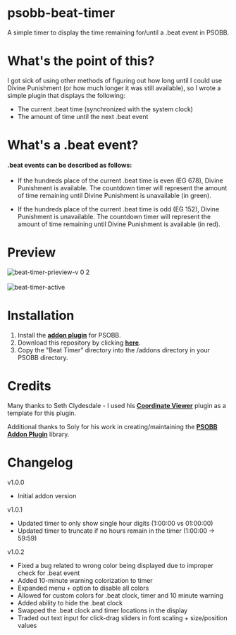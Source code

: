 # psobb-beat-timer
A simple timer to display the time remaining for/until a .beat event in PSOBB.

# What's the point of this?
I got sick of using other methods of figuring out how long until I could use Divine Punishment (or how much longer it was still available), so I wrote a simple plugin that displays the following:
- The current .beat time (synchronized with the system clock)
- The amount of time until the next .beat event

# What's a .beat event?
#### .beat events can be described as follows:

- If the hundreds place of the current .beat time is even (EG 678), Divine Punishment is available. The countdown timer will represent the amount of time remaining until Divine Punishment is unavailable (in green).

- If the hundreds place of the current .beat time is odd (EG 152), Divine Punishment is unavailable. The countdown timer will represent the amount of time remaining until Divine Punishment is available (in red).

# Preview
![beat-timer-prieview-v 0 2](https://github.com/user-attachments/assets/7ede7a32-1fbb-4d9c-bfa6-eb9a5f9df9e6)
<br>
<br>
![beat-timer-active](https://github.com/user-attachments/assets/c86b80b0-6543-48ef-a219-38e4334e301d)


# Installation
1. Install the [**addon plugin**](https://github.com/HybridEidolon/psobbaddonplugin) for PSOBB.
2. Download this repository by clicking [**here**](https://github.com/nnasteff1/psobb-beat-timer/archive/main.zip).
3. Copy the "Beat Timer" directory into the /addons directory in your PSOBB directory.


# Credits

Many thanks to Seth Clydesdale - I used his [**Coordinate Viewer**](https://github.com/SethClydesdale/psobb-coordinate-viewer/) plugin as a template for this plugin.

Additional thanks to Soly for his work in creating/maintaining the 
[**PSOBB Addon Plugin**](https://github.com/HybridEidolon/psobbaddonplugin) library.

# Changelog

v1.0.0 
- Initial addon version

v1.0.1 
- Updated timer to only show single hour digits (1:00:00 vs 01:00:00)
- Updated timer to truncate if no hours remain in the timer (1:00:00 -> 59:59)

v1.0.2
- Fixed a bug related to wrong color being displayed due to improper check for .beat event
- Added 10-minute warning colorization to timer
- Expanded menu + option to disable all colors
- Allowed for custom colors for .beat clock, timer and 10 minute warning
- Added ability to hide the .beat clock
- Swapped the .beat clock and timer locations in the display
- Traded out text input for click-drag sliders in font scaling + size/position values
